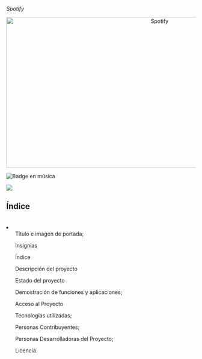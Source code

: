 <em>Spotify</em>
<div align="center">
    <img src="https://github.com/user-attachments/assets/79054cce-70bc-423a-be41-fd6de487bb76" alt="Spotify" width="800" height="400">
    
</div>

   ![Badge en música](https://img.shields.io/badge/STATUS-EN%música-green)
  <p align="left">
   <img src="https://img.shields.io/badge/STATUS-EN%música-green">
   </p>
<h2>Índice</h2> <br>
<li>
    <ul>Título e imagen de portada;</ul>
    <ul>Insignias</ul>
    <ul>Índice</ul>
    <ul>Descripción del proyecto</ul>
    <ul>Estado del proyecto</ul>
    <ul>Demostración de funciones y aplicaciones;</ul>
    <ul>Acceso al Proyecto</ul>
    <ul>Tecnologías utilizadas;</ul>
    <ul>Personas Contribuyentes;</ul>
    <ul>Personas Desarrolladoras del Proyecto;</ul>
    <ul>Licencia.</ul>

    
</li>

